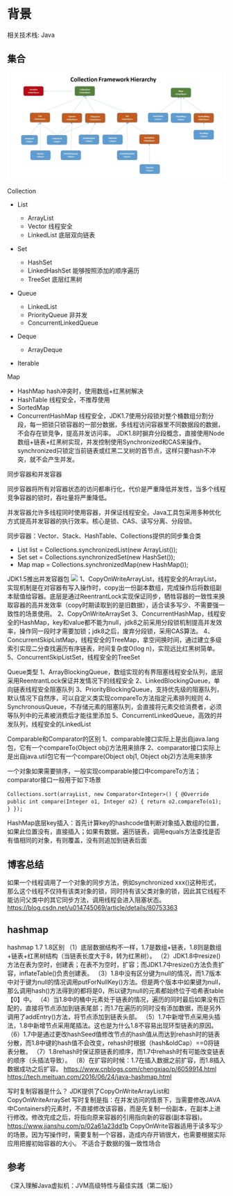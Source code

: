 # 背景

相关技术栈: Java 

## 集合
![](../assets/images/20200707/001.png)

Collection
* List
  - ArrayList 
  - Vector 线程安全
  - LinkedList 底层双向链表

* Set 
  - HashSet 
  - LinkedHashSet 能够按照添加的顺序遍历
  - TreeSet 底层红黑树
  
* Queue
  - LinkedList
  - PriorityQueue 非并发
  - ConcurrentLinkedQueue
  
* Deque
  - ArrayDeque
  
* Iterable

Map
* HashMap hash冲突时，使用数组+红黑树解决
* HashTable 线程安全，不推荐使用
* SortedMap
* ConcurrentHashMap 线程安全，JDK1.7使用分段锁对整个桶数组分割分段，每一把锁只锁容器的一部分数据，多线程访问容器里不同数据段的数据，不会存在锁竞争，提高并发访问率。
  JDK1.8时摒弃分段概念，直接使用Node数组+链表+红黑树实现，并发控制使用Synchronized和CAS来操作。synchronized只锁定当前链表或红黑二叉树的首节点，这样只要hash不冲突，就不会产生并发。

同步容器和并发容器

同步容器将所有对容器状态的访问都串行化，代价是严重降低并发性，当多个线程竞争容器的锁时，吞吐量将严重降低。

并发容器允许多线程同时使用容器，并保证线程安全。Java工具包采用多种优化方式提高并发容器的执行效率。核心是锁、CAS、读写分离、分段锁。

同步容器：Vector、Stack、HashTable、Collections提供的同步集合类
* List list = Collections.synchronizedList(new ArrayList());
* Set set = Collections.synchronizedSet(new HashSet());
* Map map = Collections.synchronizedMap(new HashMap());

JDK1.5推出并发容器包
![](../assets/images/24550200707/002.png)
1、CopyOnWriteArrayList，线程安全的ArrayList，实现机制是在对容器有写入操作时，copy出一份副本数组，完成操作后将数组副本赋值给容器。底层是通过ReentrantLock实现保证同步，牺牲容器的一致性来换取容器的高并发效率（copy时期读取到的是旧数据），适合读多写少、不需要强一致性的场景使用。
2、CopyOnWriteArraySet
3、ConcurrentHashMap，线程安全的HashMap，key和value都不能为null，jdk8之前采用分段锁机制提高并发效率，操作同一段时才需要加锁；jdk8之后，废弃分段锁，采用CAS算法。
4、ConcurrentSkipListMap，线程安全的TreeMap，拿空间换时间，通过建立多级索引实现二分查找遍历有序链表，时间复杂度O(log n)，实现远比红黑树简单。
5、ConcurrentSkipListSet，线程安全的TreeSet

Queue类型
1、ArrayBlockingQueue，数组实现的有界阻塞线程安全队列，底层采用ReentrantLock保证并发情况下的线程安全
2、LinkedBlockingQueue，单向链表线程安全阻塞队列
3、PriorityBlockingQueue，支持优先级的阻塞队列，默认情况下自然序，可以自定义类实现compareTo方法指定元素排列规则
4、SynchronousQueue，不存储元素的阻塞队列，会直接将元素交给消费者，必须等队列中的元素被消费后才能往里添加
5、ConcurrentLinkedQueue，高效的并发队列，线程安全的LinkedList

Comparable和Comparator的区别
1、comparable接口实际上是出自java.lang包，它有一个compareTo(Object obj)方法用来排序
2、comparator接口实际上是出自java.util包它有一个compare(Object obj1, Object obj2)方法用来排序

一个对象如果需要排序，一般实现comparable接口中compareTo方法；comparator接口一般用于如下场景

`Collections.sort(arrayList, new Comparator<Integer>() {
             @Override
             public int compare(Integer o1, Integer o2) {
                 return o2.compareTo(o1);
             }
         });`

HashMap底层key插入：首先计算key的hashcode值判断对象插入数组的位置，如果此位置没有，直接插入；如果有数据，遍历链表，调用equals方法查找是否有值相同的对象，有则覆盖，没有则追加到链表后面

## 博客总结
如果一个线程调用了一个对象的同步方法，例如synchronized xxx()这种形式，那么这个线程不仅持有该类对象的锁，同时持有该父类对象的锁，因此其它线程不能访问父类中的其它同步方法，调用线程会进入阻塞状态。
<https://blog.csdn.net/u014745069/article/details/80753363>

## hashmap
hashmap 1.7 1.8区别
（1）底层数据结构不一样，1.7是数组+链表，1.8则是数组+链表+红黑树结构（当链表长度大于8，转为红黑树）。
（2）JDK1.8中resize()方法在表为空时，创建表；在表不为空时，扩容；而JDK1.7中resize()方法负责扩容，inflateTable()负责创建表。
（3）1.8中没有区分键为null的情况，而1.7版本中对于键为null的情况调用putForNullKey()方法。但是两个版本中如果键为null，那么调用hash()方法得到的都将是0，所以键为null的元素都始终位于哈希表table【0】中。
（4）当1.8中的桶中元素处于链表的情况，遍历的同时最后如果没有匹配的，直接将节点添加到链表尾部；而1.7在遍历的同时没有添加数据，而是另外调用了addEntry()方法，将节点添加到链表头部。
（5）1.7中新增节点采用头插法，1.8中新增节点采用尾插法。这也是为什么1.8不容易出现环型链表的原因。
（6）1.7中是通过更改hashSeed值修改节点的hash值从而达到rehash时的链表分散，而1.8中键的hash值不会改变，rehash时根据（hash&oldCap）==0将链表分散。
（7）1.8rehash时保证原链表的顺序，而1.7中rehash时有可能改变链表的顺序（头插法导致）。
（8）在扩容的时候：1.7在插入数据之前扩容，而1.8插入数据成功之后扩容。
https://www.cnblogs.com/chengxiao/p/6059914.html
https://tech.meituan.com/2016/06/24/java-hashmap.html

写时复制容器是什么？
JDK提供了CopyOnWriteArrayList和CopyOnWriteArraySet
写时复制是指：在并发访问的情景下，当需要修改JAVA中Containers的元素时，不直接修改该容器，而是先复制一份副本，在副本上进行修改。修改完成之后，将指向原来容器的引用指向新的容器(副本容器)。
https://www.jianshu.com/p/02a61a23dd1b
CopyOnWrite容器适用于读多写少的场景。因为写操作时，需要复制一个容器，造成内存开销很大，也需要根据实际应用把握初始容器的大小。
不适合于数据的强一致性场合
## 参考
《深入理解Java虚拟机：JVM高级特性与最佳实践（第二版)》
